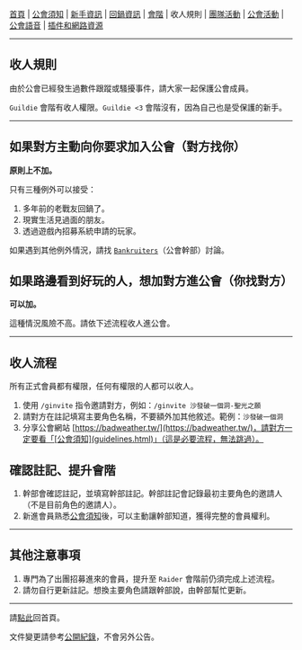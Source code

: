 [首頁](index.html) | [公會須知](guidelines.html) | [新手資訊](newbies.html) | [回鍋資訊](oldfriends.html) | [會階](ranks.html) | 收人規則 | [團隊活動](raid.html) | [公會活動](activities.html) | [公會語音](voicechat.html) | [插件和網路資源](useful.html)

---

## 收人規則

由於公會已經發生過數件跟蹤或騷擾事件，請大家一起保護公會成員。

`Guildie` 會階有收人權限。`Guildie <3` 會階沒有，因為自己也是受保護的新手。

---

## 如果對方主動向你要求加入公會（對方找你）

**原則上不加。**

只有三種例外可以接受：
1. 多年前的老戰友回鍋了。
1. 現實生活見過面的朋友。
1. 透過遊戲內招募系統申請的玩家。

如果遇到其他例外情況，請找 [`Bankruiters`](ranks.html)（公會幹部）討論。

## 如果路邊看到好玩的人，想加對方進公會（你找對方）

**可以加。**

這種情況風險不高。請依下述流程收人進公會。

---

## 收人流程

所有正式會員都有權限，任何有權限的人都可以收人。

1. 使用 `/ginvite` 指令邀請對方，例如：`/ginvite 沙發破一個洞-聖光之願`
1. 請對方在註記填寫主要角色名稱，不要額外加其他敘述。範例：`沙發破一個洞`
1. 分享公會網站 [https://badweather.tw/](https://badweather.tw/)，請對方一定要看「[公會須知](guidelines.html)」（這是必要流程，無法跳過）。

## 確認註記、提升會階

1. 幹部會確認註記，並填寫幹部註記。幹部註記會記錄最初主要角色的邀請人（不是目前角色的邀請人）。
1. 新進會員熟悉[公會須知](guidelines.html)後，可以主動讓幹部知道，獲得完整的會員權利。

---

## 其他注意事項

1. 專門為了出團招募進來的會員，提升至 `Raider` 會階前仍須完成上述流程。
1. 請勿自行更新註記。想換主要角色請跟幹部說，由幹部幫忙更新。

--- 

請[點此](index.html)回首頁。

文件變更請參考[公開紀錄](https://github.com/dalechou/badweather.tw/commits/master/recruitment.md)，不會另外公告。
